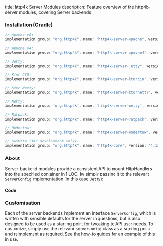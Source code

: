 title: http4k Server Modules
description: Feature overview of the http4k-server modules, covering Server backends

### Installation (Gradle)

```groovy
// Apache v5: 
implementation group: "org.http4k", name: "http4k-server-apache", version: "4.13.1.0"

// Apache v4: 
implementation group: "org.http4k", name: "http4k-server-apache4", version: "4.13.1.0"

// Jetty: 
implementation group: "org.http4k", name: "http4k-server-jetty", version: "4.13.1.0"

// Ktor CIO: 
implementation group: "org.http4k", name: "http4k-server-ktorcio", version: "4.13.1.0"

// Ktor Netty: 
implementation group: "org.http4k", name: "http4k-server-ktornetty", version: "4.13.1.0"

// Netty: 
implementation group: "org.http4k", name: "http4k-server-netty", version: "4.13.1.0"

// Ratpack: 
implementation group: "org.http4k", name: "http4k-server-ratpack", version: "4.13.1.0"

// Undertow: 
implementation group: "org.http4k", name: "http4k-server-undertow", version: "4.13.1.0"

// SunHttp (for development only): 
implementation group: "org.http4k", name: "http4k-core", version: "4.13.1.0"
```

### About
Server-backend modules provide a consistent API to mount HttpHandlers into the specified container in 1 LOC, by 
simply passing it to the relevant `ServerConfig` implementation (in this case `Jetty`):

#### Code [<img class="octocat"/>](https://github.com/http4k/http4k/blob/master/src/docs/guide/reference/servers/example_http.kt)

<script src="https://gist-it.appspot.com/https://github.com/http4k/http4k/blob/master/src/docs/guide/reference/servers/example_http.kt"></script>

### Customisation
Each of the server backends implement an interface `ServerConfig`, which is written with sensible defaults for the server in questions, 
but is also designed to be used as a starting point for tweaking to API user needs. To customize, simply use the relevant `ServerConfig` 
class as a starting point and reimplement as required. See the how-to guides for an example of this in use.
